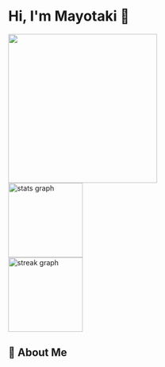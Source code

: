 # Hi, I'm Mayotaki 👋 

<div display="flex" align-items="center" justify-content="space-between" padding=20px>
  <img src="https://i.gifer.com/1dTC.gif" width="300"> 
  <div class="stats" align="left">
    <img src="https://github-readme-stats.vercel.app/api?username=Mayotaki&hide_title=true&show_icons=true&include_all_commits=true&theme=ambient_gradient&locale=en&hide_border=true" height="150" alt="stats graph"  /> <br>
    <img src="https://streak-stats.demolab.com?user=Mayotaki&locale=en&mode=daily&theme=ambient_gradient&hide_border=true" height="150" alt="streak graph"  />
  </div>
</div>

<style>
  .container {
    display: flex;
    align-items: center;
    justify-content: space-between;
    padding: 20px;
  }
  .stats {
    max-width: 50%;
  }
</style>
## 🐾 About Me
